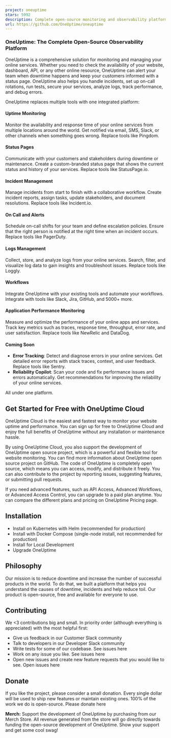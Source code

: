 ```yaml
---
project: oneuptime
stars: 5992
description: Complete open-source monitoring and observability platform.
url: https://github.com/OneUptime/oneuptime
---
```


### OneUptime: The Complete Open-Source Observability Platform

OneUptime is a comprehensive solution for monitoring and managing your online services. Whether you need to check the availability of your website, dashboard, API, or any other online resource, OneUptime can alert your team when downtime happens and keep your customers informed with a status page. OneUptime also helps you handle incidents, set up on-call rotations, run tests, secure your services, analyze logs, track performance, and debug errors.

OneUptime replaces multiple tools with one integrated platform:

#### Uptime Monitoring

Monitor the availability and response time of your online services from multiple locations around the world. Get notified via email, SMS, Slack, or other channels when something goes wrong. Replace tools like Pingdom.

#### Status Pages

Communicate with your customers and stakeholders during downtime or maintenance. Create a custom-branded status page that shows the current status and history of your services. Replace tools like StatusPage.io.

#### Incident Management

Manage incidents from start to finish with a collaborative workflow. Create incident reports, assign tasks, update stakeholders, and document resolutions. Replace tools like Incident.io.

#### On Call and Alerts

Schedule on-call shifts for your team and define escalation policies. Ensure that the right person is notified at the right time when an incident occurs. Replace tools like PagerDuty.

#### Logs Management

Collect, store, and analyze logs from your online services. Search, filter, and visualize log data to gain insights and troubleshoot issues. Replace tools like Loggly.

#### Workflows

Integrate OneUptime with your existing tools and automate your workflows. Integrate with tools like Slack, Jira, GitHub, and 5000+ more.

#### Application Performance Monitoring

Measure and optimize the performance of your online apps and services. Track key metrics such as traces, response time, throughput, error rate, and user satisfaction. Replace tools like NewRelic and DataDog.

#### Coming Soon

-   **Error Tracking**: Detect and diagnose errors in your online services. Get detailed error reports with stack traces, context, and user feedback. Replace tools like Sentry.
-   **Reliability Copilot**: Scan your code and fix performance issues and errors automatically. Get recommendations for improving the reliability of your online services.

All under one platform.

Get Started for Free with OneUptime Cloud
-----------------------------------------

OneUptime Cloud is the easiest and fastest way to monitor your website uptime and performance. You can sign up for free to OneUptime Cloud and enjoy the full benefits of OneUptime without any installation or maintenance hassle.

By using OneUptime Cloud, you also support the development of OneUptime open source project, which is a powerful and flexible tool for website monitoring. You can find more information about OneUptime open source project on GitHub. The code of OneUptime is completely open source, which means you can access, modify, and distribute it freely. You can also contribute to the project by reporting issues, suggesting features, or submitting pull requests.

If you need advanced features, such as API Access, Advanced Workflows, or Advanced Access Control, you can upgrade to a paid plan anytime. You can compare the different plans and pricing on OneUptime Pricing page.

Installation
------------

-   Install on Kubernetes with Helm (recommended for production)
-   Install with Docker Compose (single-node install, not recommended for production)
-   Install for Local Development
-   Upgrade OneUptime

Philosophy
----------

Our mission is to reduce downtime and increase the number of successful products in the world. To do that, we built a platform that helps you understand the causes of downtime, incidents and help reduce toil. Our product is open-source, free and available for everyone to use.

Contributing
------------

We <3 contributions big and small. In priority order (although everything is appreciated) with the most helpful first:

-   Give us feedback in our Customer Slack community
-   Talk to developers in our Developer Slack community
-   Write tests for some of our codebase. See issues here
-   Work on any issue you like. See issues here
-   Open new issues and create new feature requests that you would like to see. Open issues here

Donate
------

If you like the project, please consider a small donation. Every single dollar will be used to ship new features or maintain existing ones. 100% of the work we do is open-source. Please donate here

**Merch:** Support the development of OneUptime by purchasing from our Merch Store. All revenue generated from the store will go directly towards funding the open-source development of OneUptime. Show your support and get some cool swag!
